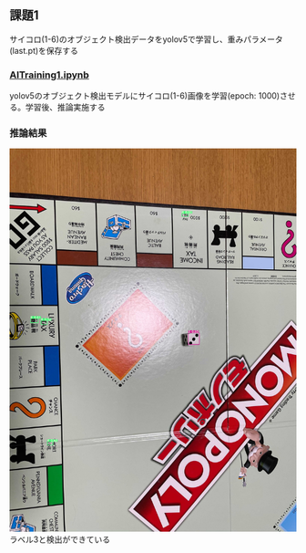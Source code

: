 ## 課題1
サイコロ(1-6)のオブジェクト検出データをyolov5で学習し、重みパラメータ(last.pt)を保存する

### [AITraining1.ipynb](./AITraining1.ipynb)
yolov5のオブジェクト検出モデルにサイコロ(1-6)画像を学習(epoch: 1000)させる。学習後、推論実施する

### 推論結果
![result](result.jpeg)
ラベル3と検出ができている
